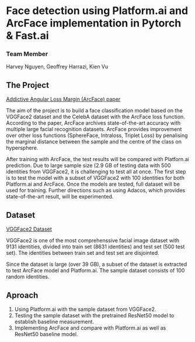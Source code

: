 # Face detection using Platform.ai and ArcFace implementation in Pytorch & Fast.ai

### Team Member
Harvey Nguyen, Geoffrey Harrazi, Kien Vu

## The Project

[Addictive Angular Loss Margin (ArcFace) paper](https://arxiv.org/abs/1801.07698)

The aim of the project is to build a face classification model based on the VGGFace2 dataset and the CelebA dataset with the ArcFace loss function. According to the paper, ArcFace archives state-of-the-art accuracy with multiple large facial recognition datasets. ArcFace provides improvement over other loss functions (SphereFace, Intraloss, Triplet Loss) by penalising the marginal distance between the sample and the centre of the class on hypersphere.

After training with ArcFace, the test results will be compared with Platforn.ai prediction. Due to large sample size (2.9 GB of testing data with 500 identities from VGGFace2, it is challenging to test all at once. The first step is to test the model with a subset of VGGFace2 with 100 identities for both Platform.ai and ArcFace. Once the models are tested, full dataset will be used for training. Further directions such as using Adacos, which provides state-of-the-art result, will be experimented.

## Dataset

[VGGFace2 Dataset](http://www.robots.ox.ac.uk/~vgg/data/vgg_face2/index.html#about)

VGGFace2 is one of the most comprehenssive facial image dataset with 9131 identities, divided into train set (8631 identities) and test set (500 test set). The identities between train set and test set are disjointed.

Since the dataset is large (over 39 GB), a subset of the dataset is extracted to test ArcFace model and Platform.ai. The sample dataset consists of 100 random identities.

## Aproach

1.  Using Platform.ai with the sample dataset from VGGFace2.
2.  Testing the sample dataset with the pretrained ResNet50 model to establish baseline measurement.
3.  Implementing ArcFace and compare with Platform.ai as well as ResNet50 baseline model.
